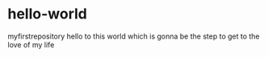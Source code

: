 # hello-world
myfirstrepository
hello to this world which is gonna be the step to get to the love of my life
